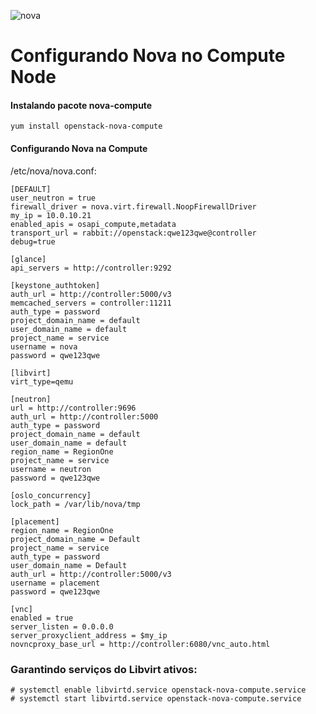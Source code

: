 ![nova](https://www.cloudinfrastack.com/img/nova_logo.png)

# Configurando Nova no Compute Node

#### Instalando pacote nova-compute
```SH
yum install openstack-nova-compute
```
#### Configurando Nova na Compute
/etc/nova/nova.conf:
```
[DEFAULT]
user_neutron = true
firewall_driver = nova.virt.firewall.NoopFirewallDriver
my_ip = 10.0.10.21
enabled_apis = osapi_compute,metadata
transport_url = rabbit://openstack:qwe123qwe@controller
debug=true

[glance]
api_servers = http://controller:9292

[keystone_authtoken]
auth_url = http://controller:5000/v3
memcached_servers = controller:11211
auth_type = password
project_domain_name = default
user_domain_name = default
project_name = service
username = nova
password = qwe123qwe

[libvirt]
virt_type=qemu

[neutron]
url = http://controller:9696
auth_url = http://controller:5000
auth_type = password
project_domain_name = default
user_domain_name = default
region_name = RegionOne
project_name = service
username = neutron
password = qwe123qwe

[oslo_concurrency]
lock_path = /var/lib/nova/tmp

[placement]
region_name = RegionOne
project_domain_name = Default
project_name = service
auth_type = password
user_domain_name = Default
auth_url = http://controller:5000/v3
username = placement
password = qwe123qwe

[vnc]
enabled = true
server_listen = 0.0.0.0
server_proxyclient_address = $my_ip
novncproxy_base_url = http://controller:6080/vnc_auto.html
```

### Garantindo serviços do Libvirt ativos: 
```SH
# systemctl enable libvirtd.service openstack-nova-compute.service
# systemctl start libvirtd.service openstack-nova-compute.service
